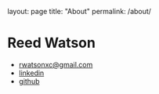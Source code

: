 layout: page
title: "About"
permalink: /about/

# Reed Watson
* rwatsonxc@gmail.com
* [linkedin](https://www.linkedin.com/in/reed-watson-03b186233/)
* [github](github.com/rhiwatson)

